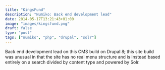 ```yaml
---
title: "KingsFund"
description: "Numiko: Back end development lead"
date: 2014-05-17T13:21:43+01:00
image: "images/kingsfund.png"
draft: false
type: "post"
tags: ["numiko", "php", "drupal", "solr"]
---
```

Back end development lead on this CMS build on Drupal 8; this site build was
unusual in that the site has no real menu structure and is instead based
entirely on a search divided by content type and powered by Solr.
